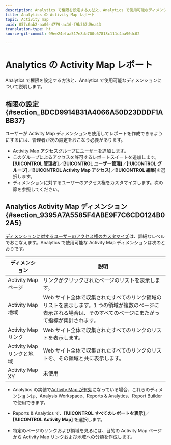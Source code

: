 ```yaml
---
description: Analytics で権限を設定する方法と、Analytics で使用可能なディメンションについて説明します。
title: Analytics の Activity Map レポート
topic: Activity map
uuid: 057c6ab2-aa06-4779-ac16-f9b367d9ea43
translation-type: ht
source-git-commit: 99ee24efaa517e8da700c67818c111c4aa90dc02

---
```



# Analytics の Activity Map レポート

Analytics で権限を設定する方法と、Analytics で使用可能なディメンションについて説明します。

## 権限の設定 {#section_BDCD9914B31A4066A50D23DDDF1ABB37}

ユーザーが Activity Map ディメンションを使用してレポートを作成できるようにするには、管理者が次の設定をおこなう必要があります。

* [Activity Map アクセスグループにユーザーを追加します](/help/analyze/activity-map/activitymap-getting-started/activitymap-getting-started-admins/activitymap-enable.md)。
* このグループによるアクセスを許可するレポートスイートを追加します。**[!UICONTROL 管理者]**／**[!UICONTROL ユーザー管理]**／**[!UICONTROL グループ]**／**[!UICONTROL Activity Map アクセス]**／**[!UICONTROL 編集]**&#x200B;を選択します。
* ディメンションに対するユーザーのアクセス権をカスタマイズします。次の節を参照してください。

## Analytics Activity Map ディメンション {#section_9395A7A5585F4ABE9F7C6CD0124B02A5}

[ディメンションに対するユーザーのアクセス権のカスタマイズ](https://marketing.adobe.com/resources/help/ja_JP/reference/groups-dimensions.html)は、詳細なレベルでおこなえます。Analytics で使用可能な Activity Map ディメンションは次のとおりです。

| ディメンション | 説明 |
|---|---|
| Activity Map ページ | リンクがクリックされたページのリストを表示します。 |
| Activity Map 地域 | Web サイト全体で収集されたすべてのリンク領域のリストを表示します。1 つの領域が複数のページに表示される場合は、そのすべてのページにまたがって指標が集計されます。 |
| Activity Map リンク | Web サイト全体で収集されたすべてのリンクのリストを表示します。 |
| Activity Map リンクと地域 | Web サイト全体で収集されたすべてのリンクのリストを、その領域と共に表示します。 |
| Activity Map XY | 未使用 |

* Analytics の実装で[Activity Map が有効](/help/analyze/activity-map/activitymap-getting-started/activitymap-getting-started-admins/activitymap-enable.md)になっている場合、これらのディメンションは、Analysis Workspace、Reports &amp; Analytics、Report Builder で使用できます。
* Reports &amp; Analytics で、**[!UICONTROL すべてのレポートを表示]**／**[!UICONTROL Activity Map]** を選択します。

* 特定のページのリンクおよび領域を見るには、目的の Activity Map ページから Activity Map リンクおよび地域への分類を作成します。

